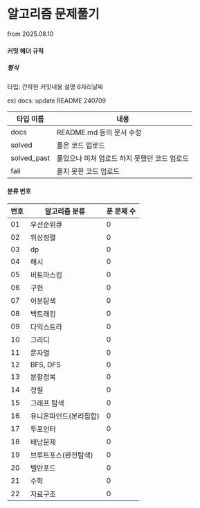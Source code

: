 # 알고리즘 문제풀기

from 2025.08.10

[문제풀이 상황 노션]:https://potent-light-313.notion.site/2024-8ef158496c324f85921834d1b9517fb5?pvs=4



#### 커밋 헤더 규칙

##### 형식

타입: 간략한 커밋내용 설명 6자리날짜

ex) docs: update README 240709



| 타입 이름   | 내용                                         |
| ----------- | -------------------------------------------- |
| docs        | README.md 등의 문서 수정                     |
| solved      | 풀은 코드 업로드                             |
| solved_past | 풀었으나 미처 업로드 하지 못했던 코드 업로드 |
| fail        | 풀지 못한 코드 업로드                        |



#### 분류 번호

| 번호 | 알고리즘 분류          | 푼 문제 수 |
| ---- | ---------------------- | ---------- |
| 01   | 우선순위큐             | 0          |
| 02   | 위상정렬               | 0          |
| 03   | dp                     | 0          |
| 04   | 해시                   | 0          |
| 05   | 비트마스킹             | 0          |
| 06   | 구현                   | 0          |
| 07   | 이분탐색               | 0          |
| 08   | 백트래킹               | 0          |
| 09   | 다익스트라             | 0          |
| 10   | 그리디                 | 0          |
| 11   | 문자열                 | 0          |
| 12   | BFS, DFS               | 0          |
| 13   | 분할정복               | 0          |
| 14   | 정렬                   | 0          |
| 15   | 그래프 탐색            | 0          |
| 16   | 유니온파인드(분리집합) | 0          |
| 17   | 투포인터               | 0          |
| 18   | 배낭문제               | 0          |
| 19   | 브루트포스(완전탐색)   | 0          |
| 20   | 벨만포드               | 0          |
| 21   | 수학                   | 0          |
| 22   | 자료구조               | 0          |




